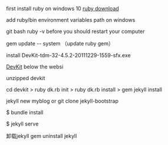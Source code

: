 first install ruby on windows 10 
[ruby download](http://rubyinstaller.org/)

add ruby/bin environment variables  path on windows

git bash  ruby -v  before you should restart your computer

gem update -- system  （update ruby gem）

install DevKit-tdm-32-4.5.2-20111229-1559-sfx.exe  

[DevKit](http://rubyinstaller.org/downloads/) below the websi

unzipped  devkit

cd devkit > ruby dk.rb init > ruby dk.rb install > gem jekyll install

jekyll new myblog   or  git clone  jekyll-bootstrap

$ bundle install 

$ jekyll serve






卸载jekyll
gem uninstall jekyll